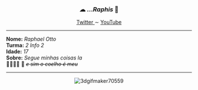 <article>
  <div>
    <h3 align="center">☁ ...<i>Raphis</i> 🔘</h3>
  </div>
  <p align="center">
    <a href="https://twitter.com/Raphis_____"> Twitter </a>
     ∼ 
    <a href="https://www.youtube.com/channel/UCRiaivH1MtlQhBzdoqcleJw"> YouTube </a>
  </p>
  
 <hr>
 
  <p>
    <b>Nome:</b> <i>Raphael Otto</i> <br>
    <b>Turma:</b> <i>2 Info 2</i> <br>
    <b>Idade:</b> <i>17</i> <br>
    <b>Sobre:</b> <i>Segue minhas coisas la</i> <br>
       ᲼᲼᲼᲼ ᲼ <del><i>e sim o coelho é meu</i></del>
  </p>
    
 <hr>
 
 <div align="center">
 
  ![3dgifmaker70559](https://user-images.githubusercontent.com/101464708/183543934-44ea38f9-9f08-4c75-b7e5-bc507f318e33.gif)
  
 </div>


</article>
  
